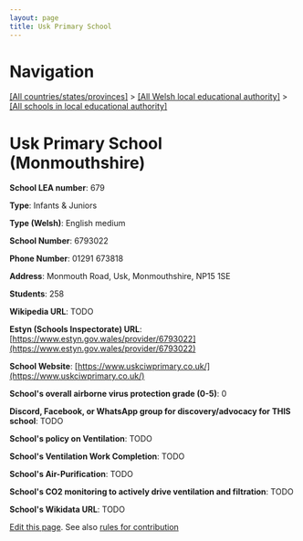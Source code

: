 ```yaml
---
layout: page
title: Usk Primary School
---
```

# Navigation

[[All countries/states/provinces]](../../..) > [[All Welsh local educational authority]](../..) > [[All schools in local educational authority]](..)

# Usk Primary School (Monmouthshire)

**School LEA number**: 679

**Type**: Infants & Juniors

**Type (Welsh)**: English medium

**School Number**: 6793022

**Phone Number**: 01291 673818

**Address**: Monmouth Road, Usk, Monmouthshire, NP15 1SE

**Students**: 258

**Wikipedia URL**: TODO

**Estyn (Schools Inspectorate) URL**: [https://www.estyn.gov.wales/provider/6793022](https://www.estyn.gov.wales/provider/6793022)

**School Website**: [https://www.uskciwprimary.co.uk/](https://www.uskciwprimary.co.uk/)

**School's overall airborne virus protection grade (0-5)**: 0

**Discord, Facebook, or WhatsApp group for discovery/advocacy for THIS school**: TODO

**School's policy on Ventilation**: TODO

**School's Ventilation Work Completion**: TODO

**School's Air-Purification**: TODO

**School's CO2 monitoring to actively drive ventilation and filtration**: TODO

**School's Wikidata URL**: TODO




[Edit this page](https://github.com/VentilationProject/Wales/edit/prif/./Monmouthshire/Usk_Primary_School.md). See also [rules for contribution](../../../contribution-rules/)